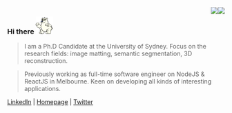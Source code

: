 <img align="right" src="https://github-readme-stats.vercel.app/api?username=JizhiziLi&show_icons=true&hide=contribs,issues" />
<img align="right" src="https://github-readme-stats-taupe-two.vercel.app/api/wakatime?username=jizhizili" />

<!-- <img align="right" src="https://github-readme-stats.vercel.app/api/top-langs/?username=jizhizili&layout=compact" /> -->



### Hi there <img  src="src/49JA.gif" width="40" height="40"/>

<!-- 👋 -->

> I am a Ph.D Candidate at the University of Sydney. Focus on the research fields: image matting, semantic segmentation, 3D reconstruction. 

> Previously working as full-time software engineer on NodeJS & ReactJS in Melbourne. Keen on developing all kinds of interesting applications.


<p align="left">
  <a href="https://www.linkedin.com/in/jizhizi-li-a49a3b101/">LinkedIn</a> |
  <a href="https://jizhizili.github.io/homepage/">Homepage</a> |
  <a href="">Twitter</a> 
</p>




